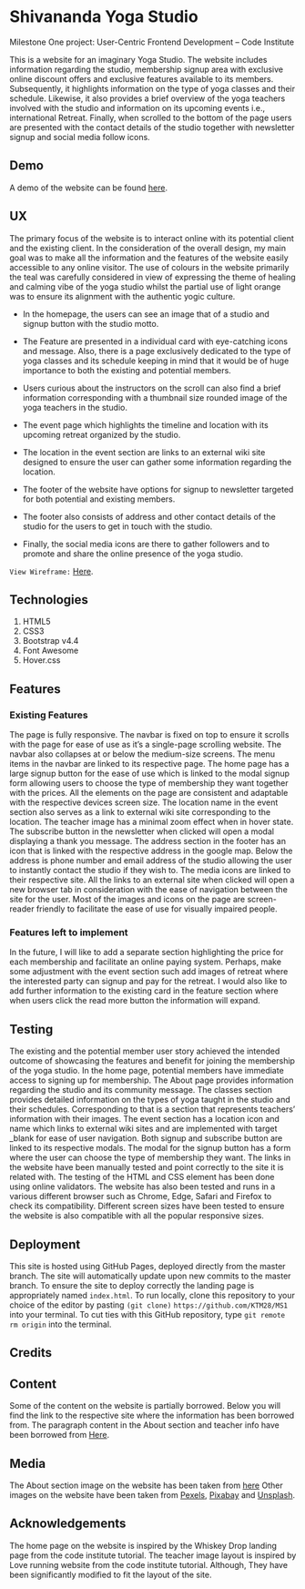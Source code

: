 # Shivananda Yoga Studio 
Milestone One project: User-Centric Frontend Development – Code Institute

This is a website for an imaginary Yoga Studio. The website includes information regarding the studio, membership signup area with exclusive online discount offers and exclusive features available to its members. Subsequently, it highlights information on the type of yoga classes and their schedule. Likewise, it also provides a brief overview of the yoga teachers involved with the studio and information on its upcoming events i.e., international Retreat. Finally, when scrolled to the bottom of the page users are presented with the contact details of the studio together with newsletter signup and social media follow icons.

## Demo
A demo of the website can be found [here](https://ktm28.github.io/MS1/).

## UX

The primary focus of the website is to interact online with its potential client and the existing client. In the consideration of the overall design, my main goal was to make all the information and the features of the website easily accessible to any online visitor. The use of colours in the website primarily the teal was carefully considered in view of expressing the theme of healing and calming vibe of the yoga studio whilst the partial use of light orange was to ensure its alignment with the authentic yogic culture. 



*	In the homepage, the users can see an image that of a studio and signup button with the studio motto. 

*	The Feature are presented in a individual card with eye-catching icons and message. Also, there is a page exclusively dedicated to the type of yoga classes and its schedule keeping in mind that it would be of huge importance to both the existing and potential members. 

*	Users curious about the instructors on the scroll can also find a brief information corresponding with a thumbnail size rounded image of the yoga teachers in the studio. 

*	The event page which highlights the timeline and location with its upcoming retreat organized by the studio. 

*	The location in the event section are links to an external wiki site designed to ensure the user can gather some information regarding the location.

*	The footer of the website have options for signup to newsletter targeted for both potential and existing members. 

*	The footer also consists of address and other contact details of the studio for the users to get in touch with the studio. 

*	Finally, the social media icons are there to gather followers and to promote and share the online presence of the yoga studio.


 `View Wireframe:` 
[Here](https://github.com/KTM28/MS1/tree/master/wireframe).




## Technologies
1.	HTML5
2.	CSS3
3.	Bootstrap v4.4
4.	Font Awesome 
5.	Hover.css



## Features



### Existing Features
The page is fully responsive. The navbar is fixed on top to ensure it scrolls with the page for ease of use as it’s a single-page scrolling website. The navbar also collapses at or below the medium-size screens. The menu items in the navbar are linked to its respective page. The home page has a large signup button for the ease of use which is linked to the modal signup form allowing users to choose the type of membership they want together with the prices. All the elements on the page are consistent and adaptable with the respective devices screen size. The location name in the event section also serves as a link to external wiki site corresponding to the location. The teacher image has a minimal zoom effect when in hover state. The subscribe button in the newsletter when clicked will open a modal displaying a thank you message. The address section in the footer has an icon that is linked with the respective address in the google map. Below the address is phone number and email address of the studio allowing the user to instantly contact the studio if they wish to. The media icons are linked to their respective site. All the links to an external site when clicked will open a new browser tab in consideration with the ease of navigation between the site for the user. Most of the images and icons on the page are screen-reader friendly to facilitate the ease of use for visually impaired people.


### Features left to implement
In the future, I will like to add a separate section highlighting the price for each membership and facilitate an online paying system. Perhaps, make some adjustment with the event section such add images of retreat where the interested party can signup and pay for the retreat. I would also like to add further information to the existing card in the feature section where when users click the read more button the information will expand.


## Testing
The existing and the potential member user story achieved the intended outcome of showcasing the features and benefit for joining the membership of the yoga studio. In the home page, potential members have immediate access to signing up for membership. The About page provides information regarding the studio and its community message. The classes section provides detailed information on the types of yoga taught in the studio and their schedules. Corresponding to that is a section that represents teachers’ information with their images. The event section has a location icon and name which links to external wiki sites and are implemented with target _blank for ease of user navigation. Both signup and subscribe button are linked to its respective modals. The modal for the signup button has a form where the user can choose the type of membership they want. The links in the website have been manually tested and point correctly to the site it is related with. The testing of the HTML and CSS element has been done using online validators. The website has also been tested and runs in a various different browser such as Chrome, Edge, Safari and Firefox to check its compatibility. Different screen sizes have been tested to ensure the website is also compatible with all the popular responsive sizes.


## Deployment
This site is hosted using GitHub Pages, deployed directly from the master branch. The site will automatically update upon new commits to the master branch. To ensure the site to deploy correctly the landing page is appropriately named `index.html`.
To run locally, clone this repository to your choice of the editor by pasting `(git clone)` `https://github.com/KTM28/MS1`   into your terminal. To cut ties with this GitHub repository, type `git remote rm origin` into the terminal.


## Credits


## Content
Some of the content on the website is partially borrowed. Below you will find the link to the respective site where the information has been borrowed from.
The paragraph content in the About section and teacher info have been borrowed from [Here](http://www.yogabuzz.org/).



## Media
The About section image on the website has been taken from
[here](https://www.freepik.com/)
Other images on the website have been taken from [Pexels](https://www.pexels.com/), [Pixabay](https://pixabay.com/) and [Unsplash](https://unsplash.com/).



## Acknowledgements
The home page on the website is inspired by the Whiskey Drop landing page from the code institute tutorial. The teacher image layout is inspired by Love running website from the code institute tutorial. Although, They have been significantly modified to fit the layout of the site. 





